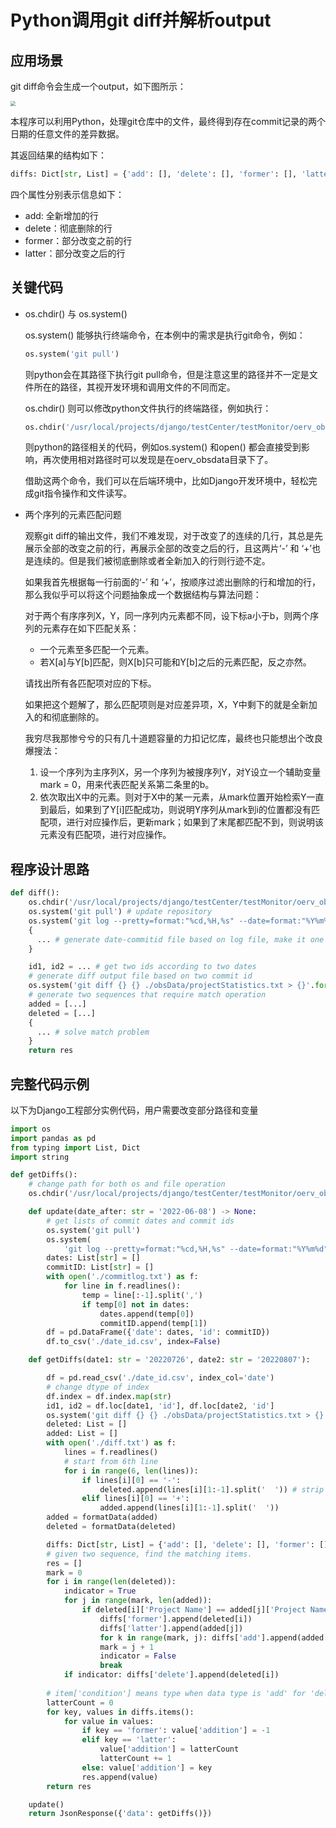 # Python调用git diff并解析output

## 应用场景

git diff命令会生成一个output，如下图所示：

<img src="https://cdn.jsdelivr.net/gh/ArCyanic/Gener/20220810032739.png" style="zoom:50%;" />

本程序可以利用Python，处理git仓库中的文件，最终得到存在commit记录的两个日期的任意文件的差异数据。

其返回结果的结构如下：

```python
diffs: Dict[str, List] = {'add': [], 'delete': [], 'former': [], 'latter': []}
```

四个属性分别表示信息如下：

- add: 全新增加的行
- delete：彻底删除的行
- former：部分改变之前的行
- latter：部分改变之后的行

## 关键代码

- os.chdir() 与 os.system()

  os.system() 能够执行终端命令，在本例中的需求是执行git命令，例如：

  ```python
  os.system('git pull')
  ```

  则python会在其路径下执行git pull命令，但是注意这里的路径并不一定是文件所在的路径，其视开发环境和调用文件的不同而定。

  os.chdir() 则可以修改python文件执行的终端路径，例如执行：

  ```python
  os.chdir('/usr/local/projects/django/testCenter/testMonitor/oerv_obsdata')
  ```

  则python的路径相关的代码，例如os.system() 和open() 都会直接受到影响，再次使用相对路径时可以发现是在oerv_obsdata目录下了。

  借助这两个命令，我们可以在后端环境中，比如Django开发环境中，轻松完成git指令操作和文件读写。

- 两个序列的元素匹配问题

  观察git diff的输出文件，我们不难发现，对于改变了的连续的几行，其总是先展示全部的改变之前的行，再展示全部的改变之后的行，且这两片‘-’ 和 ‘+’也是连续的。但是我们被彻底删除或者全新加入的行则行迹不定。

  如果我首先根据每一行前面的‘-’ 和 ‘+’，按顺序过滤出删除的行和增加的行，那么我似乎可以将这个问题抽象成一个数据结构与算法问题：

  对于两个有序序列X，Y，同一序列内元素都不同，设下标a小于b，则两个序列的元素存在如下匹配关系：

  - 一个元素至多匹配一个元素。
  - 若X[a]与Y[b]匹配，则X[b]只可能和Y[b]之后的元素匹配，反之亦然。

  请找出所有各匹配项对应的下标。

  如果把这个题解了，那么匹配项则是对应差异项，X，Y中剩下的就是全新加入的和彻底删除的。

  我穷尽我那惨兮兮的只有几十道题容量的力扣记忆库，最终也只能想出个改良爆搜法：

  1. 设一个序列为主序列X，另一个序列为被搜序列Y，对Y设立一个辅助变量mark = 0，用来代表匹配关系第二条里的b。
  2. 依次取出X中的元素。则对于X中的某一元素，从mark位置开始检索Y一直到最后，如果到了Y[i]匹配成功，则说明Y序列从mark到i的位置都没有匹配项，进行对应操作后，更新mark；如果到了末尾都匹配不到，则说明该元素没有匹配项，进行对应操作。

## 程序设计思路

```python
def diff():
  	os.chdir('/usr/local/projects/django/testCenter/testMonitor/oerv_obsdata') # change dir
    os.system('git pull') # update repository
    os.system('git log --pretty=format:"%cd,%H,%s" --date=format:"%Y%m%d" --after="{}" > ./commitlog.txt'.format(date_after))	# generate commit log file
    {
      ... # generate date-commitid file based on log file, make it one commit id a date
    }

    id1, id2 = ... # get two ids according to two dates
    # generate diff output file based on two commit id
    os.system('git diff {} {} ./obsData/projectStatistics.txt > {}'.format(id1, id2, './diff.txt'))
    # generate two sequences that require match operation
    added = [...]
    deleted = [...]
    {
      ... # solve match problem
    }
    return res
```

## 完整代码示例

以下为Django工程部分实例代码，用户需要改变部分路径和变量

```python
import os
import pandas as pd
from typing import List, Dict
import string

def getDiffs():
    # change path for both os and file operation
    os.chdir('/usr/local/projects/django/testCenter/testMonitor/oerv_obsdata')

    def update(date_after: str = '2022-06-08') -> None:
        # get lists of commit dates and commit ids
        os.system('git pull')
        os.system(
            'git log --pretty=format:"%cd,%H,%s" --date=format:"%Y%m%d" --after="{}" > ./commitlog.txt'.format(date_after))
        dates: List[str] = []
        commitID: List[str] = []
        with open('./commitlog.txt') as f:
            for line in f.readlines():
                temp = line[:-1].split(',')
                if temp[0] not in dates:
                    dates.append(temp[0])
                    commitID.append(temp[1])
        df = pd.DataFrame({'date': dates, 'id': commitID})
        df.to_csv('./date_id.csv', index=False)

    def getDiffs(date1: str = '20220726', date2: str = '20220807'):

        df = pd.read_csv('./date_id.csv', index_col='date')
        # change dtype of index
        df.index = df.index.map(str)
        id1, id2 = df.loc[date1, 'id'], df.loc[date2, 'id']
        os.system('git diff {} {} ./obsData/projectStatistics.txt > {}'.format(id1, id2, './diff.txt'))
        deleted: List = []
        added: List = []
        with open('./diff.txt') as f:
            lines = f.readlines()
            # start from 6th line
            for i in range(6, len(lines)):
                if lines[i][0] == '-':
                    deleted.append(lines[i][1:-1].split('  ')) # strip off + / - and new line character
                elif lines[i][0] == '+':
                    added.append(lines[i][1:-1].split('  '))
        added = formatData(added)
        deleted = formatData(deleted) 

        diffs: Dict[str, List] = {'add': [], 'delete': [], 'former': [], 'latter': []}
        # given two sequence, find the matching items.
        res = []
        mark = 0
        for i in range(len(deleted)):
            indicator = True
            for j in range(mark, len(added)):
                if deleted[i]['Project Name'] == added[j]['Project Name'] and deleted[i]['Repo Name'] == added[j]['Repo Name']:
                    diffs['former'].append(deleted[i])
                    diffs['latter'].append(added[j])
                    for k in range(mark, j): diffs['add'].append(added[k])
                    mark = j + 1
                    indicator = False
                    break
            if indicator: diffs['delete'].append(deleted[i])
        
        # item['condition'] means type when data type is 'add' for 'delete', otherwise means index in their own type sequence
        latterCount = 0
        for key, values in diffs.items():
            for value in values:
                if key == 'former': value['addition'] = -1
                elif key == 'latter':
                    value['addition'] = latterCount
                    latterCount += 1
                else: value['addition'] = key 
                res.append(value)
        return res 

    update()
    return JsonResponse({'data': getDiffs()})
```

